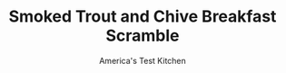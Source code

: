 ---
layout: ../../layouts/MarkdownPostLayout.astro
title: Smoked Trout and Chive Breakfast Scramble
author: America's Test Kitchen
pubDate: 2023-03-15
description: "The secret to no-fuss scrambled eggs is not what you put in them—it’s what you leave out."
image_url: https://res.cloudinary.com/hksqkdlah/image/upload/ar_1:1,c_fill,dpr_2.0,f_auto,fl_lossy.progressive.strip_profile,g_faces:auto,q_auto:low,w_344/25092_sfs-smoked-trout-chive-scrambled-eggs-6
tags: ["Main Courses","Fish & Seafood","Eggs","Quick","Breakfast & Brunch"]
calories: 542
protein: 22
carbohydrates: 1
fats: 
fiber: 
ingredients: ["5 , large eggs",", Salt and pepper","1 tablespoon, unsalted butter","2 ounces smoked, trout, flaked (1/2 cup)","1 tablespoon, minced fresh chives"]
serves: 2
time: "15 minutes"
instructions: ["Beat eggs, 1/4 teaspoon salt, and 1/8 teaspoon pepper with fork in bowl until eggs are thoroughly combined and mixture is pure yellow; do not overbeat.","Melt butter in 10-inch nonstick skillet over medium-high heat, swirling to coat pan. Add egg mixture and, using heat-resistant rubber spatula, constantly and firmly scrape along bottom and sides of skillet until eggs begin to clump and spatula leaves trail on bottom of skillet, 1 1/2 to 2 1/2 minutes.","Reduce heat to low and add trout and chives. Gently but constantly fold eggs until clumped and slightly wet, 30 to 60 seconds. Immediately transfer eggs to warmed plates and season with salt and pepper to taste. Serve immediately."]
nutrition: ["244 mg Potassium","306 mg Phosphorus","79 mg Calcium","2 mg Iron","22 mg Magnesium","406 mg Sodium","1 mg Zinc","19 g Fat","1 mg Niacin (B3)","6 g Monounsaturated","2 g Polyunsaturated","8 µg Vitamin D","488 mg Cholesterol","7 g Saturated","61 µg Folate (food)","4 µg Vitamin K","122 g Water","1 g Carbs","61 µg Folate equivalent (total)","22 g Protein","1 mg Vitamin E","2 µg Vitamin B12","260 µg Vitamin A","271 kcal Energy","542 calories"]
notes: "It is important to follow visual cues, as pan thickness will affect cooking times. If using an electric stove, heat one burner on low heat and a second on medium-high heat; move the skillet between burners when it’s time to adjust the heat."
---